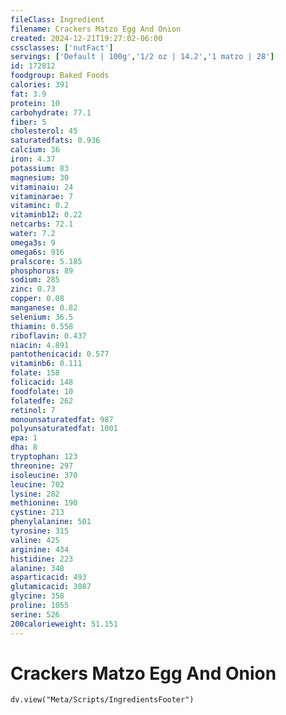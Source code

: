 ```yaml
---
fileClass: Ingredient
filename: Crackers Matzo Egg And Onion
created: 2024-12-21T19:27:02-06:00
cssclasses: ['nutFact']
servings: ['Default | 100g','1/2 oz | 14.2','1 matzo | 28']
id: 172812
foodgroup: Baked Foods
calories: 391
fat: 3.9
protein: 10
carbohydrate: 77.1
fiber: 5
cholesterol: 45
saturatedfats: 0.936
calcium: 36
iron: 4.37
potassium: 83
magnesium: 30
vitaminaiu: 24
vitaminarae: 7
vitaminc: 0.2
vitaminb12: 0.22
netcarbs: 72.1
water: 7.2
omega3s: 9
omega6s: 916
pralscore: 5.185
phosphorus: 89
sodium: 285
zinc: 0.73
copper: 0.08
manganese: 0.82
selenium: 36.5
thiamin: 0.558
riboflavin: 0.437
niacin: 4.891
pantothenicacid: 0.577
vitaminb6: 0.111
folate: 158
folicacid: 148
foodfolate: 10
folatedfe: 262
retinol: 7
monounsaturatedfat: 987
polyunsaturatedfat: 1001
epa: 1
dha: 8
tryptophan: 123
threonine: 297
isoleucine: 370
leucine: 702
lysine: 282
methionine: 190
cystine: 213
phenylalanine: 501
tyrosine: 315
valine: 425
arginine: 434
histidine: 223
alanine: 348
asparticacid: 493
glutamicacid: 3087
glycine: 358
proline: 1055
serine: 526
200calorieweight: 51.151
---
```


# Crackers Matzo Egg And Onion

```dataviewjs
dv.view("Meta/Scripts/IngredientsFooter")
```